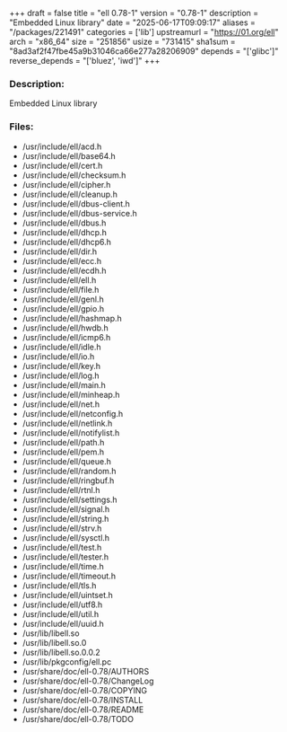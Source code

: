 +++
draft = false
title = "ell 0.78-1"
version = "0.78-1"
description = "Embedded Linux library"
date = "2025-06-17T09:09:17"
aliases = "/packages/221491"
categories = ['lib']
upstreamurl = "https://01.org/ell"
arch = "x86_64"
size = "251856"
usize = "731415"
sha1sum = "8ad3af2f47fbe45a9b31046ca66e277a28206909"
depends = "['glibc']"
reverse_depends = "['bluez', 'iwd']"
+++
### Description: 
Embedded Linux library

### Files: 
* /usr/include/ell/acd.h
* /usr/include/ell/base64.h
* /usr/include/ell/cert.h
* /usr/include/ell/checksum.h
* /usr/include/ell/cipher.h
* /usr/include/ell/cleanup.h
* /usr/include/ell/dbus-client.h
* /usr/include/ell/dbus-service.h
* /usr/include/ell/dbus.h
* /usr/include/ell/dhcp.h
* /usr/include/ell/dhcp6.h
* /usr/include/ell/dir.h
* /usr/include/ell/ecc.h
* /usr/include/ell/ecdh.h
* /usr/include/ell/ell.h
* /usr/include/ell/file.h
* /usr/include/ell/genl.h
* /usr/include/ell/gpio.h
* /usr/include/ell/hashmap.h
* /usr/include/ell/hwdb.h
* /usr/include/ell/icmp6.h
* /usr/include/ell/idle.h
* /usr/include/ell/io.h
* /usr/include/ell/key.h
* /usr/include/ell/log.h
* /usr/include/ell/main.h
* /usr/include/ell/minheap.h
* /usr/include/ell/net.h
* /usr/include/ell/netconfig.h
* /usr/include/ell/netlink.h
* /usr/include/ell/notifylist.h
* /usr/include/ell/path.h
* /usr/include/ell/pem.h
* /usr/include/ell/queue.h
* /usr/include/ell/random.h
* /usr/include/ell/ringbuf.h
* /usr/include/ell/rtnl.h
* /usr/include/ell/settings.h
* /usr/include/ell/signal.h
* /usr/include/ell/string.h
* /usr/include/ell/strv.h
* /usr/include/ell/sysctl.h
* /usr/include/ell/test.h
* /usr/include/ell/tester.h
* /usr/include/ell/time.h
* /usr/include/ell/timeout.h
* /usr/include/ell/tls.h
* /usr/include/ell/uintset.h
* /usr/include/ell/utf8.h
* /usr/include/ell/util.h
* /usr/include/ell/uuid.h
* /usr/lib/libell.so
* /usr/lib/libell.so.0
* /usr/lib/libell.so.0.0.2
* /usr/lib/pkgconfig/ell.pc
* /usr/share/doc/ell-0.78/AUTHORS
* /usr/share/doc/ell-0.78/ChangeLog
* /usr/share/doc/ell-0.78/COPYING
* /usr/share/doc/ell-0.78/INSTALL
* /usr/share/doc/ell-0.78/README
* /usr/share/doc/ell-0.78/TODO

